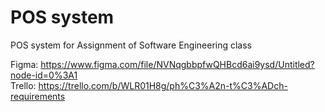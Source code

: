 # POS system
POS system for Assignment of Software Engineering class

Figma: https://www.figma.com/file/NVNqgbbpfwQHBcd6ai9ysd/Untitled?node-id=0%3A1  
Trello: https://trello.com/b/WLR01H8g/ph%C3%A2n-t%C3%ADch-requirements
